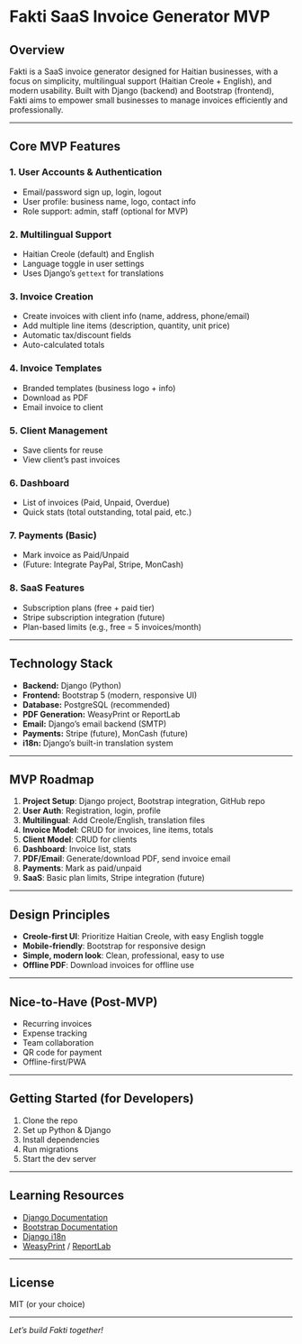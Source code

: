 # Fakti SaaS Invoice Generator MVP

## Overview
Fakti is a SaaS invoice generator designed for Haitian businesses, with a focus on simplicity, multilingual support (Haitian Creole + English), and modern usability. Built with Django (backend) and Bootstrap (frontend), Fakti aims to empower small businesses to manage invoices efficiently and professionally.

---

## Core MVP Features

### 1. User Accounts & Authentication
- Email/password sign up, login, logout
- User profile: business name, logo, contact info
- Role support: admin, staff (optional for MVP)

### 2. Multilingual Support
- Haitian Creole (default) and English
- Language toggle in user settings
- Uses Django’s `gettext` for translations

### 3. Invoice Creation
- Create invoices with client info (name, address, phone/email)
- Add multiple line items (description, quantity, unit price)
- Automatic tax/discount fields
- Auto-calculated totals

### 4. Invoice Templates
- Branded templates (business logo + info)
- Download as PDF
- Email invoice to client

### 5. Client Management
- Save clients for reuse
- View client’s past invoices

### 6. Dashboard
- List of invoices (Paid, Unpaid, Overdue)
- Quick stats (total outstanding, total paid, etc.)

### 7. Payments (Basic)
- Mark invoice as Paid/Unpaid
- (Future: Integrate PayPal, Stripe, MonCash)

### 8. SaaS Features
- Subscription plans (free + paid tier)
- Stripe subscription integration (future)
- Plan-based limits (e.g., free = 5 invoices/month)

---

## Technology Stack
- **Backend:** Django (Python)
- **Frontend:** Bootstrap 5 (modern, responsive UI)
- **Database:** PostgreSQL (recommended)
- **PDF Generation:** WeasyPrint or ReportLab
- **Email:** Django’s email backend (SMTP)
- **Payments:** Stripe (future), MonCash (future)
- **i18n:** Django’s built-in translation system

---

## MVP Roadmap
1. **Project Setup**: Django project, Bootstrap integration, GitHub repo
2. **User Auth**: Registration, login, profile
3. **Multilingual**: Add Creole/English, translation files
4. **Invoice Model**: CRUD for invoices, line items, totals
5. **Client Model**: CRUD for clients
6. **Dashboard**: Invoice list, stats
7. **PDF/Email**: Generate/download PDF, send invoice email
8. **Payments**: Mark as paid/unpaid
9. **SaaS**: Basic plan limits, Stripe integration (future)

---

## Design Principles
- **Creole-first UI**: Prioritize Haitian Creole, with easy English toggle
- **Mobile-friendly**: Bootstrap for responsive design
- **Simple, modern look**: Clean, professional, easy to use
- **Offline PDF**: Download invoices for offline use

---

## Nice-to-Have (Post-MVP)
- Recurring invoices
- Expense tracking
- Team collaboration
- QR code for payment
- Offline-first/PWA

---

## Getting Started (for Developers)
1. Clone the repo
2. Set up Python & Django
3. Install dependencies
4. Run migrations
5. Start the dev server

---

## Learning Resources
- [Django Documentation](https://docs.djangoproject.com/)
- [Bootstrap Documentation](https://getbootstrap.com/)
- [Django i18n](https://docs.djangoproject.com/en/stable/topics/i18n/)
- [WeasyPrint](https://weasyprint.org/) / [ReportLab](https://www.reportlab.com/)

---

## License
MIT (or your choice)

---

*Let’s build Fakti together!*
